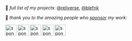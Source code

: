 🧬 _full list of my projects_: [@reliverse](https://reliverse.org/repos/reliverse), [@blefnk](https://reliverse.org/repos/blefnk)

🦄 _thank you to the amazing people who [sponsor](https://github.com/sponsors/blefnk) my work_:

[<img src="https://avatars.githubusercontent.com/u/59529099?v=4" width="35" alt="sponsor #1: mfpiano (petro melnyk)">](https://youtube.com/@mfpiano)
[<img src="https://avatars.githubusercontent.com/u/169331999?v=4" width="35" alt="sponsor #2: devmarauda (daniel humphreys)">](https://github.com/devmarauda)
[<img src="https://avatars.githubusercontent.com/u/1137112?v=4" width="35" alt="sponsor #3: svict4 (simon victory)">](https://github.com/svict4)
[<img src="https://avatars.githubusercontent.com/u/160747678?v=4" width="35" alt="sponsor #4: saif-v (saif al-hashar)">](https://github.com/saif-v)
[<img src="https://avatars.githubusercontent.com/u/69108920?v=4" width="35" alt="sponsor #5: demiroo (özkan demir)">](https://github.com/demiroo)
